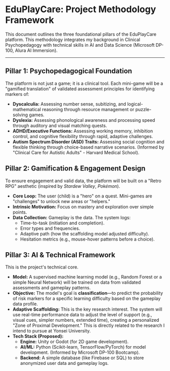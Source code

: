 # EduPlayCare: Project Methodology Framework

This document outlines the three foundational pillars of the EduPlayCare platform. This methodology integrates my background in Clinical Psychopedagogy with technical skills in AI and Data Science (Microsoft DP-100, Alura AI Immersion).

---

## Pillar 1: Psychopedagogical Foundation

The platform is not just a game; it is a clinical tool. Each mini-game will be a "gamified translation" of validated assessment principles for identifying markers of:

* **Dyscalculia:** Assessing number sense, subitizing, and logical-mathematical reasoning through resource management or puzzle-solving games.
* **Dyslexia:** Assessing phonological awareness and processing speed through auditory and visual matching quests.
* **ADHD/Executive Functions:** Assessing working memory, inhibition control, and cognitive flexibility through rapid, adaptive challenges.
* **Autism Spectrum Disorder (ASD) Traits:** Assessing social cognition and flexible thinking through choice-based narrative scenarios. (Informed by "Clinical Care for Autistic Adults" - Harvard Medical School).

## Pillar 2: Gamification & Engagement Design

To ensure engagement and valid data, the platform will be built on a "Retro RPG" aesthetic (inspired by *Stardew Valley*, *Pokémon*).

* **Core Loop:** The user (child) is a "hero" on a quest. Mini-games are "challenges" to unlock new areas or "helpers."
* **Intrinsic Motivation:** Focus on mastery and exploration over simple points.
* **Data Collection:** Gameplay is the data. The system logs:
    * Time-to-task (initiation and completion).
    * Error types and frequencies.
    * Adaptive path (how the scaffolding model adjusted difficulty).
    * Hesitation metrics (e.g., mouse-hover patterns before a choice).

## Pillar 3: AI & Technical Framework

This is the project's technical core.

* **Model:** A supervised machine learning model (e.g., Random Forest or a simple Neural Network) will be trained on data from validated assessments and gameplay patterns.
* **Objective:** The model's goal is **classification**—to predict the probability of risk markers for a specific learning difficulty based on the gameplay data profile.
* **Adaptive Scaffolding:** This is the key research interest. The system will use real-time performance data to adjust the level of support (e.g., visual cues, simpler numbers, extended time), creating a personalized "Zone of Proximal Development." This is directly related to the research I intend to pursue at Yonsei University.
* **Tech Stack (Proposed):**
    * **Engine:** Unity or Godot (for 2D game development).
    * **AI/ML:** Python (Scikit-learn, TensorFlow/PyTorch) for model development. (Informed by Microsoft DP-100 Bootcamp).
    * **Backend:** A simple database (like Firebase or SQL) to store anonymized user data and gameplay logs.
